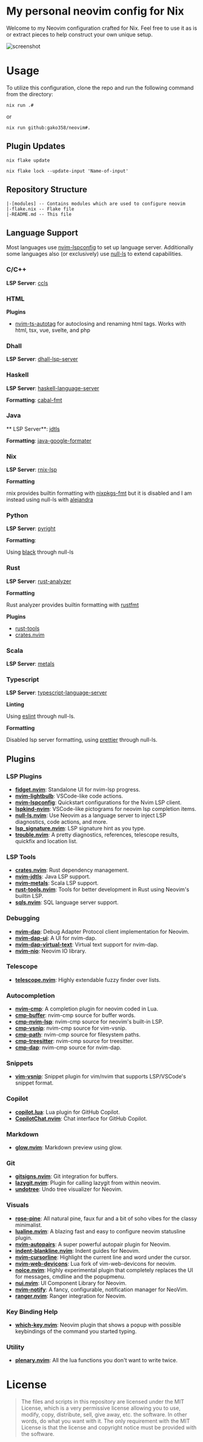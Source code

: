 # My personal neovim config for Nix

Welcome to my Neovim configuration crafted for Nix.
Feel free to use it as is or extract pieces to help construct your own unique setup.

![screenshot](https://github.com/Gako358/archive/blob/main/images/config/neovim.png)

# Usage

To utilize this configuration, clone the repo and run the following command from the directory:

```
nix run .#
```

or

```
nix run github:gako358/neovim#.
```

## Plugin Updates

```shell
nix flake update
```

```shell
nix flake lock --update-input 'Name-of-input'
```

## Repository Structure

```
|-[modules] -- Contains modules which are used to configure neovim
|-flake.nix -- Flake file
|-README.md -- This file
```

## Language Support

Most languages use [nvim-lspconfig](https://github.com/neovim/nvim-lspconfig) to set up language server. Additionally some languages also (or exclusively) use [null-ls](https://github.com/jose-elias-alvarez/null-ls.nvim) to extend capabilities.

### C/C++

**LSP Server**: [ccls](https://github.com/MaskRay/ccls)

### HTML

**Plugins**

- [nvim-ts-autotag](https://github.com/ellisonleao/glow.nvim/issues/44) for autoclosing and renaming html tags. Works with html, tsx, vue, svelte, and php

### Dhall

**LSP Server**: [dhall-lsp-server](https://github.com/dhall-lang/dhall-haskell/tree/main/dhall-lsp-server)

### Haskell

**LSP Server**: [haskell-language-server](https://github.com/haskell/haskell-language-server)

**Formatting**: [cabal-fmt](https://github.com/phadej/cabal-fmt)

### Java

** LSP Server**: [jdtls](https://github.com/mfussenegger/nvim-jdtls)

**Formatting**: [java-google-formater](https://github.com/google/google-java-format)

### Nix

**LSP Server**: [rnix-lsp](https://github.com/nix-community/rnix-lsp)

**Formatting**

rnix provides builtin formatting with [nixpkgs-fmt](https://github.com/nix-community/nixpkgs-fmt) but it is disabled and I am instead using null-ls with [alejandra](https://github.com/kamadorueda/alejandra)

### Python

**LSP Server**: [pyright](https://github.com/microsoft/pyright)

**Formatting**:

Using [black](https://github.com/psf/black) through null-ls

### Rust

**LSP Server**: [rust-analyzer](https://github.com/rust-analyzer/rust-analyzer)

**Formatting**

Rust analyzer provides builtin formatting with [rustfmt](https://github.com/rust-lang/rustfmt)

**Plugins**

- [rust-tools](https://github.com/simrat39/rust-tools.nvim)
- [crates.nvim](https://github.com/Saecki/crates.nvim)

### Scala

**LSP Server**: [metals](https://github.com/scalameta/nvim-metals)

### Typescript

**LSP Server**: [typescript-language-server](https://github.com/typescript-language-server/typescript-language-server)

**Linting**

Using [eslint](https://github.com/prettier/prettier) through null-ls.

**Formatting**

Disabled lsp server formatting, using [prettier](https://github.com/prettier/prettier) through null-ls.

## Plugins

### LSP Plugins

- **[fidget.nvim](https://github.com/j-hui/fidget.nvim)**: Standalone UI for nvim-lsp progress.
- **[nvim-lightbulb](https://github.com/kosayoda/nvim-lightbulb)**: VSCode-like code actions.
- **[nvim-lspconfig](https://github.com/neovim/nvim-lspconfig)**: Quickstart configurations for the Nvim LSP client.
- **[lspkind-nvim](https://github.com/onsails/lspkind-nvim)**: VSCode-like pictograms for neovim lsp completion items.
- **[null-ls.nvim](https://github.com/jose-elias-alvarez/null-ls.nvim)**: Use Neovim as a language server to inject LSP diagnostics, code actions, and more.
- **[lsp_signature.nvim](https://github.com/ray-x/lsp_signature.nvim)**: LSP signature hint as you type.
- **[trouble.nvim](https://github.com/folke/trouble.nvim)**: A pretty diagnostics, references, telescope results, quickfix and location list.

### LSP Tools

- **[crates.nvim](https://github.com/Saecki/crates.nvim)**: Rust dependency management.
- **[nvim-jdtls](https://github.com/mfussenegger/nvim-jdtls)**: Java LSP support.
- **[nvim-metals](https://github.com/scalameta/nvim-metals)**: Scala LSP support.
- **[rust-tools.nvim](https://github.com/simrat39/rust-tools.nvim)**: Tools for better development in Rust using Neovim's builtin LSP.
- **[sqls.nvim](https://github.com/nanotee/sqls.nvim)**: SQL language server support.

### Debugging

- **[nvim-dap](https://github.com/mfussenegger/nvim-dap)**: Debug Adapter Protocol client implementation for Neovim.
- **[nvim-dap-ui](https://github.com/rcarriga/nvim-dap-ui)**: A UI for nvim-dap.
- **[nvim-dap-virtual-text](https://github.com/theHamsta/nvim-dap-virtual-text)**: Virtual text support for nvim-dap.
- **[nvim-nio](https://github.com/nvim-neotest/nvim-nio)**: Neovim IO library.

### Telescope

- **[telescope.nvim](https://github.com/nvim-telescope/telescope.nvim)**: Highly extendable fuzzy finder over lists.

### Autocompletion

- **[nvim-cmp](https://github.com/hrsh7th/nvim-cmp)**: A completion plugin for neovim coded in Lua.
- **[cmp-buffer](https://github.com/hrsh7th/cmp-buffer)**: nvim-cmp source for buffer words.
- **[cmp-nvim-lsp](https://github.com/hrsh7th/cmp-nvim-lsp)**: nvim-cmp source for neovim's built-in LSP.
- **[cmp-vsnip](https://github.com/hrsh7th/cmp-vsnip)**: nvim-cmp source for vim-vsnip.
- **[cmp-path](https://github.com/hrsh7th/cmp-path)**: nvim-cmp source for filesystem paths.
- **[cmp-treesitter](https://github.com/ray-x/cmp-treesitter)**: nvim-cmp source for treesitter.
- **[cmp-dap](https://github.com/rcarriga/cmp-dap)**: nvim-cmp source for nvim-dap.

### Snippets

- **[vim-vsnip](https://github.com/hrsh7th/vim-vsnip)**: Snippet plugin for vim/nvim that supports LSP/VSCode's snippet format.

### Copilot

- **[copilot.lua](https://github.com/zbirenbaum/copilot.lua)**: Lua plugin for GitHub Copilot.
- **[CopilotChat.nvim](https://github.com/CopilotC-Nvim/CopilotChat.nvim)**: Chat interface for GitHub Copilot.

### Markdown

- **[glow.nvim](https://github.com/ellisonleao/glow.nvim)**: Markdown preview using glow.

### Git

- **[gitsigns.nvim](https://github.com/lewis6991/gitsigns.nvim)**: Git integration for buffers.
- **[lazygit.nvim](https://github.com/kdheepak/lazygit.nvim)**: Plugin for calling lazygit from within neovim.
- **[undotree](https://github.com/jiaoshijie/undotree)**: Undo tree visualizer for Neovim.

### Visuals

- **[rose-pine](https://github.com/rose-pine/neovim)**: All natural pine, faux fur and a bit of soho vibes for the classy minimalist.
- **[lualine.nvim](https://github.com/hoob3rt/lualine.nvim)**: A blazing fast and easy to configure neovim statusline plugin.
- **[nvim-autopairs](https://github.com/windwp/nvim-autopairs)**: A super powerful autopair plugin for Neovim.
- **[indent-blankline.nvim](https://github.com/lukas-reineke/indent-blankline.nvim)**: Indent guides for Neovim.
- **[nvim-cursorline](https://github.com/yamatsum/nvim-cursorline)**: Highlight the current line and word under the cursor.
- **[nvim-web-devicons](https://github.com/kyazdani42/nvim-web-devicons)**: Lua fork of vim-web-devicons for neovim.
- **[noice.nvim](https://github.com/folke/noice.nvim)**: Highly experimental plugin that completely replaces the UI for messages, cmdline and the popupmenu.
- **[nui.nvim](https://github.com/MunifTanjim/nui.nvim)**: UI Component Library for Neovim.
- **[nvim-notify](https://github.com/rcarriga/nvim-notify)**: A fancy, configurable, notification manager for NeoVim.
- **[ranger.nvim](https://github.com/kelly-lin/ranger.nvim)**: Ranger integration for Neovim.

### Key Binding Help

- **[which-key.nvim](https://github.com/folke/which-key.nvim)**: Neovim plugin that shows a popup with possible keybindings of the command you started typing.

### Utility

- **[plenary.nvim](https://github.com/nvim-lua/plenary.nvim)**: All the lua functions you don't want to write twice.

# License

> The files and scripts in this repository are licensed under the MIT License, which is a very
> permissive license allowing you to use, modify, copy, distribute, sell, give away, etc. the software.
> In other words, do what you want with it. The only requirement with the MIT License is that the license
> and copyright notice must be provided with the software.
